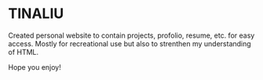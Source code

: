 # TINALIU

Created personal website to contain projects, profolio, resume, etc. for easy access. Mostly for recreational use but also to strenthen my understanding of HTML. 

Hope you enjoy! 
